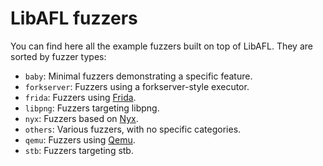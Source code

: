 # LibAFL fuzzers

You can find here all the example fuzzers built on top of LibAFL.
They are sorted by fuzzer types:

- `baby`: Minimal fuzzers demonstrating a specific feature.
- `forkserver`: Fuzzers using a forkserver-style executor.
- `frida`: Fuzzers using [Frida](../libafl_frida).
- `libpng`: Fuzzers targeting libpng.
- `nyx`: Fuzzers based on [Nyx](../libafl_nyx).
- `others`: Various fuzzers, with no specific categories.
- `qemu`: Fuzzers using [Qemu](../libafl_qemu).
- `stb`: Fuzzers targeting stb.